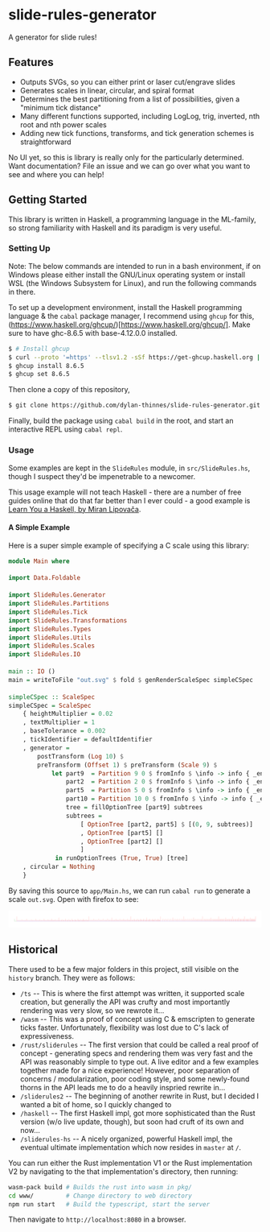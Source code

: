 # slide-rules-generator

A generator for slide rules!

## Features

- Outputs SVGs, so you can either print or laser cut/engrave slides
- Generates scales in linear, circular, and spiral format
- Determines the best partitioning from a list of possibilities, given a
  "minimum tick distance"
- Many different functions supported, including LogLog, trig, inverted, nth
  root and nth power scales
- Adding new tick functions, transforms, and tick generation schemes is
  straightforward

No UI yet, so this is library is really only for the particularly determined.
Want documentation? File an issue and we can go over what you want to see and
where you can help!

## Getting Started

This library is written in Haskell, a programming language in the ML-family, so
strong familiarity with Haskell and its paradigm is very useful.

### Setting Up

Note: The below commands are intended to run in a bash environment, if on
Windows please either install the GNU/Linux operating system or install WSL
(the Windows Subsystem for Linux), and run the following commands in there.

To set up a development environment, install the Haskell programming language &
the `cabal` package manager, I recommend using `ghcup` for this,
(https://www.haskell.org/ghcup/)[https://www.haskell.org/ghcup/]. Make sure to
have ghc-8.6.5 with base-4.12.0.0 installed.

```sh
$ # Install ghcup
$ curl --proto '=https' --tlsv1.2 -sSf https://get-ghcup.haskell.org | sh
$ ghcup install 8.6.5
$ ghcup set 8.6.5
```

Then clone a copy of this repository,

```sh
$ git clone https://github.com/dylan-thinnes/slide-rules-generator.git
```

Finally, build the package using `cabal build` in the root, and start an
interactive REPL using `cabal repl`.

### Usage

Some examples are kept in the `SlideRules` module, in `src/SlideRules.hs`,
though I suspect they'd be impenetrable to a newcomer.

This usage example will not teach Haskell - there are a number of free guides
online that do that far better than I ever could - a good example is
[Learn You a Haskell, by Miran Lipovača](http://learnyouahaskell.com/).

#### A Simple Example

Here is a super simple example of specifying a C scale using this library:

```haskell
module Main where

import Data.Foldable

import SlideRules.Generator
import SlideRules.Partitions
import SlideRules.Tick
import SlideRules.Transformations
import SlideRules.Types
import SlideRules.Utils
import SlideRules.Scales
import SlideRules.IO

main :: IO ()
main = writeToFile "out.svg" $ fold $ genRenderScaleSpec simpleCSpec

simpleCSpec :: ScaleSpec
simpleCSpec = ScaleSpec
    { heightMultiplier = 0.02
    , textMultiplier = 1
    , baseTolerance = 0.002
    , tickIdentifier = defaultIdentifier
    , generator =
        postTransform (Log 10) $
        preTransform (Offset 1) $ preTransform (Scale 9) $
            let part9  = Partition 9 0 $ fromInfo $ \info -> info { _end = 1 }
                part2  = Partition 2 0 $ fromInfo $ \info -> info { _end = _end info * 0.75 }
                part5  = Partition 5 0 $ fromInfo $ \info -> info { _end = _end info * 0.66 }
                part10 = Partition 10 0 $ fromInfo $ \info -> info { _end = _end info * 0.66 }
                tree = fillOptionTree [part9] subtrees
                subtrees =
                    [ OptionTree [part2, part5] $ [(0, 9, subtrees)]
                    , OptionTree [part5] []
                    , OptionTree [part2] []
                    ]
             in runOptionTrees (True, True) [tree]
    , circular = Nothing
    }
```

By saving this source to `app/Main.hs`, we can run `cabal run` to generate a
scale `out.svg`. Open with firefox to see:

![Picture of example "simpleCSpec"](/pictures/example-simple-cspec.png)

## Historical

There used to be a few major folders in this project, still visible on the
`history` branch. They were as follows:

- `/ts` -- This is where the first attempt was written, it supported scale
  creation, but generally the API was crufty and most importantly rendering was
  very slow, so we rewrote it...
- `/wasm` -- This was a proof of concept using C & emscripten to generate ticks
  faster. Unfortunately, flexibility was lost due to C's lack of
  expressiveness.
- `/rust/sliderules` -- The first version that could be called a real proof of
  concept - generating specs and rendering them was very fast and the API was
  reasonably simple to type out. A live editor and a few examples together made
  for a nice experience!  However, poor separation of concerns /
  modularization, poor coding style, and some newly-found thorns in the API
  leads me to do a heavily inspried rewrite in...
- `/sliderules2` -- The beginning of another rewrite in Rust, but I decided I
  wanted a bit of home, so I quickly changed to
- `/haskell` -- The first Haskell impl, got more sophisticated than the Rust
  version (w/o live update, though), but soon had cruft of its own and now...
- `/sliderules-hs` -- A nicely organized, powerful Haskell impl, the eventual
  ultimate implementation which now resides in `master` at `/`.

You can run either the Rust implementation V1 or the Rust implementation V2 by
navigating to the that implementation's directory, then running:

```bash
wasm-pack build # Builds the rust into wasm in pkg/
cd www/         # Change directory to web directory
npm run start   # Build the typescript, start the server
```

Then navigate to `http://localhost:8080` in a browser.
